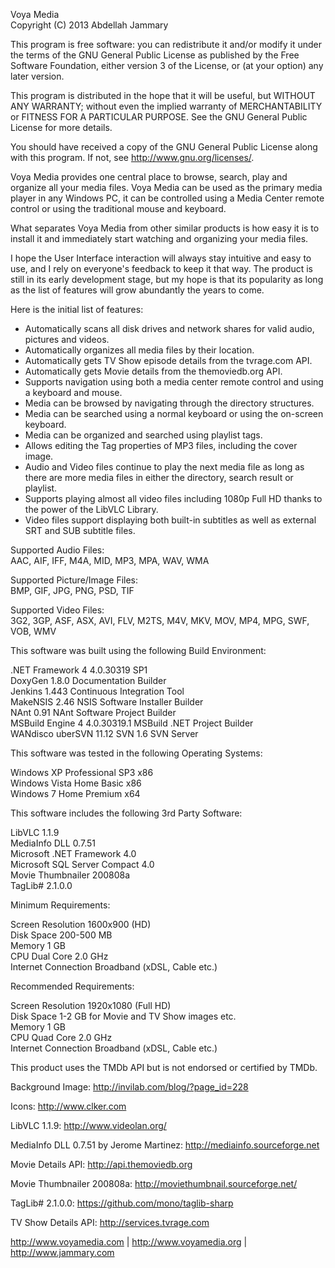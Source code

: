 Voya Media<br />
Copyright (C) 2013 Abdellah Jammary

This program is free software: you can redistribute it and/or modify
it under the terms of the GNU General Public License as published by
the Free Software Foundation, either version 3 of the License, or
(at your option) any later version.

This program is distributed in the hope that it will be useful,
but WITHOUT ANY WARRANTY; without even the implied warranty of
MERCHANTABILITY or FITNESS FOR A PARTICULAR PURPOSE.  See the
GNU General Public License for more details.

You should have received a copy of the GNU General Public License
along with this program.  If not, see <http://www.gnu.org/licenses/>.

Voya Media provides one central place to browse, search, play and organize all your media files.
Voya Media can be used as the primary media player in any Windows PC, it can be controlled using a Media Center remote control or using the traditional mouse and keyboard.

What separates Voya Media from other similar products is how easy it is to install it and immediately start watching and organizing your media files.

I hope the User Interface interaction will always stay intuitive and easy to use, and I rely on everyone's feedback to keep it that way. The product is still in its early development stage, but my hope is that its popularity as long as the list of features will grow abundantly the years to come.

Here is the initial list of features:
- Automatically scans all disk drives and network shares for valid audio, pictures and videos.
- Automatically organizes all media files by their location.
- Automatically gets TV Show episode details from the tvrage.com API.
- Automatically gets Movie details from the themoviedb.org API.
- Supports navigation using both a media center remote control and using a keyboard and mouse.
- Media can be browsed by navigating through the directory structures.
- Media can be searched using a normal keyboard or using the on-screen keyboard.
- Media can be organized and searched using playlist tags.
- Allows editing the Tag properties of MP3 files, including the cover image.
- Audio and Video files continue to play the next media file as long as there are more media files in either the directory, search result or playlist.
- Supports playing almost all video files including 1080p Full HD thanks to the power of the LibVLC Library.
- Video files support displaying both built-in subtitles as well as external SRT and SUB subtitle files.

Supported Audio Files:<br />
AAC, AIF, IFF, M4A, MID, MP3, MPA, WAV, WMA

Supported Picture/Image Files:<br />
BMP, GIF, JPG, PNG, PSD, TIF

Supported Video Files:<br />
3G2, 3GP, ASF, ASX, AVI, FLV, M2TS, M4V, MKV, MOV, MP4, MPG, SWF, VOB, WMV

This software was built using the following Build Environment:

.NET Framework 4		4.0.30319 SP1<br />
DoxyGen				1.8.0		Documentation Builder<br />
Jenkins				1.443		Continuous Integration Tool<br />
MakeNSIS			2.46		NSIS Software Installer Builder<br />
NAnt				0.91		NAnt Software Project Builder<br />
MSBuild Engine 4		4.0.30319.1	MSBuild .NET Project Builder<br />
WANdisco uberSVN		11.12 SVN 1.6	SVN Server<br />

This software was tested in the following Operating Systems:

Windows	XP	Professional	SP3	x86<br />
Windows	Vista	Home Basic		x86<br />
Windows	7	Home Premium		x64<br />

This software includes the following 3rd Party Software:

LibVLC 1.1.9<br />
MediaInfo DLL 0.7.51<br />
Microsoft .NET Framework 4.0<br />
Microsoft SQL Server Compact 4.0<br />
Movie Thumbnailer 200808a<br />
TagLib# 2.1.0.0<br />

Minimum Requirements:

Screen Resolution	1600x900 (HD)<br />
Disk Space		200-500 MB<br />
Memory			1 GB<br />
CPU			Dual Core 2.0 GHz<br />
Internet Connection	Broadband (xDSL, Cable etc.)<br />

Recommended Requirements:

Screen Resolution	1920x1080 (Full HD)<br />
Disk Space		1-2 GB for Movie and TV Show images etc.<br />
Memory			1 GB<br />
CPU			Quad Core 2.0 GHz<br />
Internet Connection	Broadband (xDSL, Cable etc.)<br />

This product uses the TMDb API but is not endorsed or certified by TMDb.

Background Image: http://invilab.com/blog/?page_id=228

Icons: http://www.clker.com

LibVLC 1.1.9: http://www.videolan.org/

MediaInfo DLL 0.7.51 by Jerome Martinez: http://mediainfo.sourceforge.net

Movie Details API: http://api.themoviedb.org

Movie Thumbnailer 200808a: http://moviethumbnail.sourceforge.net/

TagLib# 2.1.0.0: https://github.com/mono/taglib-sharp

TV Show Details API: http://services.tvrage.com

http://www.voyamedia.com | http://www.voyamedia.org | http://www.jammary.com
